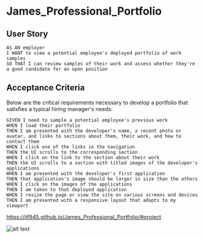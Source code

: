 # James_Professional_Portfolio

## User Story
 ```
 AS AN employer
I WANT to view a potential employee's deployed portfolio of work samples
SO THAT I can review samples of their work and assess whether they're a good candidate for an open position
```   
## Acceptance Criteria
Below are the critical requirements necessary to develop a portfolio that satisfies a typical hiring manager's needs:
```
GIVEN I need to sample a potential employee's previous work
WHEN I load their portfolio
THEN I am presented with the developer's name, a recent photo or avatar, and links to sections about them, their work, and how to contact them
WHEN I click one of the links in the navigation
THEN the UI scrolls to the corresponding section
WHEN I click on the link to the section about their work
THEN the UI scrolls to a section with titled images of the developer's applications
WHEN I am presented with the developer's first application
THEN that application's image should be larger in size than the others
WHEN I click on the images of the applications
THEN I am taken to that deployed application
WHEN I resize the page or view the site on various screens and devices
THEN I am presented with a responsive layout that adapts to my viewport
```
https://jif945.github.io/James_Professional_Portfolio/#project

![alt text](Screenshot_of_work.png "screenshot")


